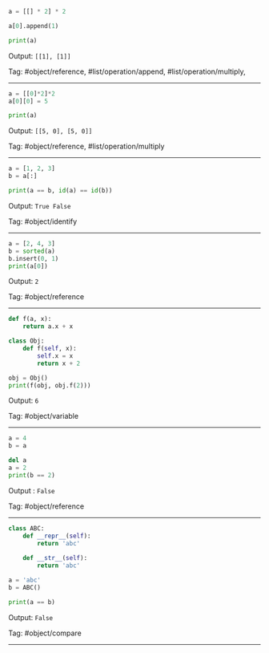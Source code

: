 ```python
a = [[] * 2] * 2

a[0].append(1)

print(a)
```
Output: `[[1], [1]]`

Tag: #object/reference, #list/operation/append, #list/operation/multiply, 

---

```python
a = [[0]*2]*2
a[0][0] = 5

print(a)
```
Output: `[[5, 0], [5, 0]]`

Tag: #object/reference, #list/operation/multiply

---

```python
a = [1, 2, 3]
b = a[:]

print(a == b, id(a) == id(b))
```
Output: `True False`

Tag: #object/identify

---

```python
a = [2, 4, 3]
b = sorted(a)
b.insert(0, 1)
print(a[0])
```
Output: `2`

Tag: #object/reference

---

```python
def f(a, x):
    return a.x + x

class Obj:
    def f(self, x):
        self.x = x
        return x + 2

obj = Obj()
print(f(obj, obj.f(2)))
```
Output: `6`

Tag: #object/variable

---

```python
a = 4
b = a

del a
a = 2
print(b == 2)
```
Output : `False`

Tag: #object/reference

---

```python
class ABC:
    def __repr__(self):
        return 'abc'
    
    def __str__(self):
        return 'abc'

a = 'abc'
b = ABC()

print(a == b)
```
Output: `False`

Tag: #object/compare

---